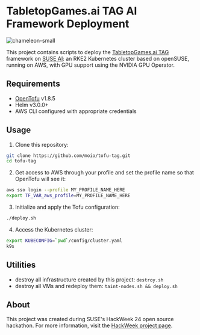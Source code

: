 # TabletopGames.ai TAG AI Framework Deployment

![chameleon-small](https://github.com/user-attachments/assets/793b6e36-a0d7-44ba-91ec-0c9aaa033d96)


This project contains scripts to deploy the [TabletopGames.ai TAG](https://tabletopgames.ai/) framework on [SUSE AI](https://www.suse.com/products/ai/): an RKE2 Kubernetes cluster based on openSUSE, running on AWS, with GPU support using the NVIDIA GPU Operator.

## Requirements

- [OpenTofu](https://opentofu.org/) v1.8.5
- Helm v3.0.0+
- AWS CLI configured with appropriate credentials

## Usage

1. Clone this repository:
```sh
git clone https://github.com/moio/tofu-tag.git
cd tofu-tag
```

2. Get access to AWS through your profile and set the profile name so that OpenTofu will see it:
```sh
aws sso login --profile MY_PROFILE_NAME_HERE
export TF_VAR_aws_profile=MY_PROFILE_NAME_HERE
```

3. Initialize and apply the Tofu configuration:
```sh
./deploy.sh
```

4. Access the Kubernetes cluster:
```sh
export KUBECONFIG=`pwd`/config/cluster.yaml
k9s
```

## Utilities

- destroy all infrastructure created by this project: `destroy.sh`
- destroy all VMs and redeploy them: `taint-nodes.sh && deploy.sh`

## About
This project was created during SUSE's HackWeek 24 open source hackathon. For more information, visit the [HackWeek project page](https://hackweek.opensuse.org/24/projects/suse-ai-meets-the-game-board).
